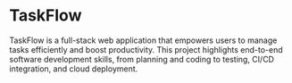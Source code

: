 # TaskFlow
TaskFlow is a full-stack web application that empowers users to manage tasks efficiently and boost productivity. This project highlights end-to-end software development skills, from planning and coding to testing, CI/CD integration, and cloud deployment.
